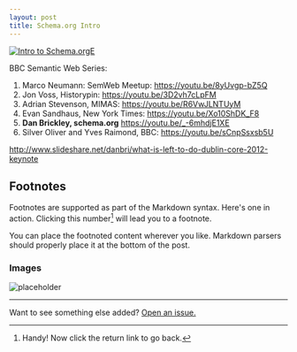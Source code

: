 ```yaml
---
layout: post
title: Schema.org Intro
---
```



[![Intro to Schema.orgE](http://img.youtube.com/vi/YOUTUBE_VIDEO_ID_HERE/0.jpg)](https://youtu.be/_-6mhdjE1XE)


BBC Semantic Web Series:
1. Marco Neumann: SemWeb Meetup:  https://youtu.be/8yUvgp-bZ5Q
2. Jon Voss, Historypin: https://youtu.be/3D2vh7cLpFM
3. Adrian Stevenson, MIMAS: https://youtu.be/R6VwJLNTUyM
4. Evan Sandhaus, New York Times:  https://youtu.be/Xo10ShDK_F8
5. __Dan Brickley, schema.org__ https://youtu.be/_-6mhdjE1XE
6. Silver Oliver and Yves Raimond, BBC: https://youtu.be/sCnpSsxsb5U



http://www.slideshare.net/danbri/what-is-left-to-do-dublin-core-2012-keynote


## Footnotes
Footnotes are supported as part of the Markdown syntax. Here's one in action. Clicking this number[^fn-footnote_1] will lead you to a footnote. 

You can place the footnoted content wherever you like. Markdown parsers should properly place it at the bottom of the post.

[^fn-footnote_1]: Handy! Now click the return link to go back.

### Images
![placeholder](http://placehold.it/400x200 "400x200 image")

-----
Want to see something else added? <a href="https://github.com/poole/poole/issues/new">Open an issue.</a>


